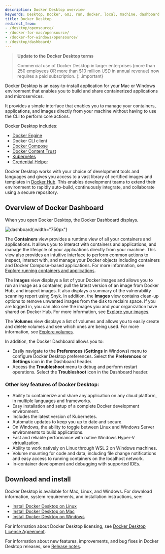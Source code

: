 ```yaml
---
description: Docker Desktop overview
keywords: Desktop, Docker, GUI, run, docker, local, machine, dashboard
title: Docker Desktop
redirect_from:
- /desktop/opensource/
- /docker-for-mac/opensource/
- /docker-for-windows/opensource/
- /desktop/dashboard/
---
```


> **Update to the Docker Desktop terms**
>
> Commercial use of Docker Desktop in larger enterprises (more than 250
> employees OR more than $10 million USD in annual revenue) now requires a paid
> subscription.
{: .important}

Docker Desktop is an easy-to-install application for your Mac or Windows environment
that enables you to build and share containerized applications and microservices.

It provides a simple interface that enables you to manage your containers, applications, and images directly from your machine without having to use the CLI to perform core actions.

Docker Desktop includes:

- [Docker Engine](../engine/index.md)
- Docker CLI client
- [Docker Compose](../compose/index.md)
- [Docker Content Trust](../engine/security/trust/index.md)
- [Kubernetes](https://github.com/kubernetes/kubernetes/)
- [Credential Helper](https://github.com/docker/docker-credential-helpers/)

Docker Desktop works with your choice of development tools and languages and
gives you access to a vast library of certified images and templates in
[Docker Hub](https://hub.docker.com/). This enables development teams to extend
their environment to rapidly auto-build, continuously integrate, and collaborate
using a secure repository.

## Overview of Docker Dashboard

When you open Docker Desktop, the Docker Dashboard displays.

![dashboard](images/dashboard.PNG){:width="750px"}

The **Containers** view provides a runtime view of all your containers and applications. It allows you to interact with containers and applications, and manage the lifecycle of your applications directly from your machine. This view also provides an intuitive interface to perform common actions to inspect, interact with, and manage your Docker objects including containers and Docker Compose-based applications. For more information, see [Explore running containers and applications](use-desktop/container.md).

The **Images** view displays a list of your Docker images and allows you to run an image as a container, pull the latest version of an image from Docker Hub, and inspect images. It also displays a summary of the vulnerability scanning report using Snyk. In addition, the **Images** view contains clean-up options to remove unwanted images from the disk to reclaim space. If you are logged in, you can also see the images you and your organization have shared on Docker Hub. For more information, see [Explore your images](use-desktop/images.md).

The **Volumes** view displays a list of volumes and allows you to easily create and delete volumes and see which ones are being used. For more information, see [Explore volumes](use-desktop/volumes.md).

In addition, the Docker Dashboard allows you to:

- Easily navigate to the **Preferences** (**Settings** in Windows) menu to configure Docker Desktop preferences. Select the **Preferences** or **Settings** icon in the Dashboard header.
- Access the **Troubleshoot** menu to debug and perform restart operations. Select the **Troubleshoot** icon in the Dashboard header.

### Other key features of Docker Desktop:

* Ability to containerize and share any application on any cloud platform, in multiple languages and frameworks.
* Easy installation and setup of a complete Docker development environment.
* Includes the latest version of Kubernetes.
* Automatic updates to keep you up to date and secure.
* On Windows, the ability to toggle between Linux and Windows Server environments to build applications.
* Fast and reliable performance with native Windows Hyper-V virtualization.
* Ability to work natively on Linux through WSL 2 on Windows machines.
* Volume mounting for code and data, including file change notifications and easy access to running containers on the localhost network.
* In-container development and debugging with supported IDEs.

## Download and install

Docker Desktop is available for Mac, Linux, and Windows. For download information, system requirements, and installation instructions, see:


* [Install Docker Desktop on Linux](install/linux-install.md)
* [Install Docker Desktop on Mac](install/mac-install.md)
* [Install Docker Desktop on Windows](install/windows-install.md)

For information about Docker Desktop licensing, see [Docker Desktop License Agreement](../subscription/index.md#docker-desktop-license-agreement).

For information about new features, improvements, and bug fixes in Docker Desktop releases, see [Release notes](release-notes.md).
